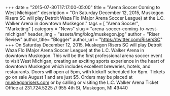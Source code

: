 +++
date        = "2015-07-30T17:17:00-05:00"
title       = "Arena Soccer Coming to West Michigan!"
description = "On Saturday December 12, 2015, Muskegon Risers SC will play Detroit Waza Flo (Major Arena Soccer League) at the L.C. Walker Arena in downtown Muskegon."
tags        = [ "Arena Soccer", "Marketing" ]
category    = "News"
slug        = "arena-soccer-coming-to-west-michigan"
header_img	= "assets/img/blog/muskegon.jpg"
author		= "Riser Review"
author_title= "Blogger"
author_url	= "https://twitter.com/RisersSC"
+++
On Saturday December 12, 2015, Muskegon Risers SC will play Detroit Waza Flo (Major Arena Soccer League) at the L.C. Walker Arena in downtown Muskegon. This will be the first professional arena soccer event to visit West Michigan, creating an exciting sports experience in the heart of downtown Muskegon which includes excellent breweries, hotels, and restaurants. Doors will open at 5pm, with kickoff scheduled for 6pm. Tickets go on sale August 1 and are just $5. Orders may be placed at [muskegonrisers.com](http://muskegonrisers.com) or by calling or visiting the L.C. Walker Arena Ticket Office at 231.724.5225 // 955 4th St, Muskegon, MI 49440
